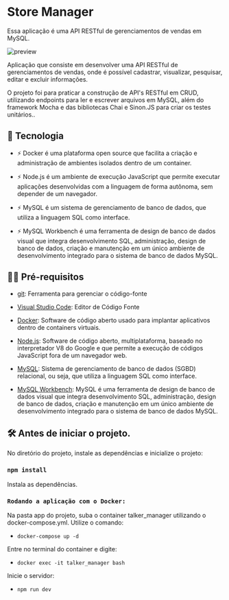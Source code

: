 # Store Manager

Essa aplicação é uma API RESTful de gerenciamentos de vendas em MySQL.

![preview](.github/preview.gif)

Aplicação que consiste em desenvolver uma API RESTful de gerenciamentos de vendas, onde é possível cadastrar, visualizar, pesquisar, editar e excluir informações.

O projeto foi para praticar a construção de API's RESTful em CRUD, utilizando endpoints para ler e escrever arquivos em MySQL, além do framework Mocha e das bibliotecas Chai e Sinon.JS para criar os testes unitários..

## 🚀 Tecnologia

- ⚡ Docker é uma plataforma open source que facilita a criação e administração de ambientes isolados dentro de um container.

- ⚡ Node.js é um ambiente de execução JavaScript que permite executar aplicações desenvolvidas com a linguagem de forma autônoma, sem depender de um         navegador.

- ⚡ MySQL é um sistema de gerenciamento de banco de dados, que utiliza a linguagem SQL como interface.

- ⚡ MySQL Workbench é uma ferramenta de design de banco de dados visual que integra desenvolvimento SQL, administração, design de banco de dados, criação     e manutenção em um único ambiente de desenvolvimento integrado para o sistema de banco de dados MySQL.

## ✋🏻 Pré-requisitos

- [git](https://git-scm.com/downloads): Ferramenta para gerenciar o código-fonte

- [Visual Studio Code](https://code.visualstudio.com/): Editor de Código Fonte

- [Docker](https://www.docker.com/): Software de código aberto usado para implantar aplicativos dentro de containers virtuais.

- [Node.js](https://nodejs.org/en): Software de código aberto, multiplataforma, baseado no interpretador V8 do Google e que permite a execução de códigos     JavaScript fora de um navegador web.

- [MySQL](https://www.mysql.com/): Sistema de gerenciamento de banco de dados (SGBD) relacional, ou seja, que utiliza a linguagem SQL como interface.

- [MySQL Workbench](https://www.mysql.com/products/workbench/): MySQL é uma ferramenta de design de banco de dados visual que integra desenvolvimento       SQL, administração, design de banco de dados, criação e manutenção em um único ambiente de desenvolvimento integrado para o sistema de banco de dados     MySQL.

## :hammer_and_wrench: Antes de iniciar o projeto.

No diretório do projeto, instale as dependências e inicialize o projeto:

### `npm install`

Instala as dependências.

### `Rodando a aplicação com o Docker:`

Na pasta app do projeto, suba o container talker_manager utilizando o docker-compose.yml. Utilize o comando:

   - `docker-compose up -d`

Entre no terminal do container e digite:

   - `docker exec -it talker_manager bash`
   
Inicie o servidor:

   - `npm run dev`
